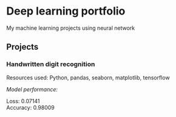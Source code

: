 # Deep learning portfolio
My machine learning projects using neural network

## Projects
### Handwritten digit recognition
Resources used: Python, pandas, seaborn, matplotlib, tensorflow

*Model performance:*

Loss: 0.07141\
Accuracy: 0.98009
